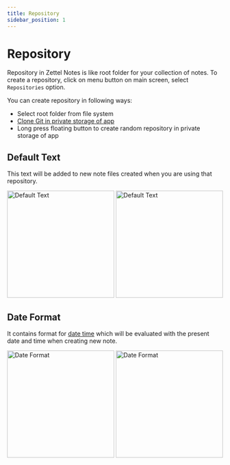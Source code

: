 ```yaml
---
title: Repository
sidebar_position: 1
---
```


# Repository

Repository in Zettel Notes is like root folder for your collection of notes. To create a repository, click on menu button on main screen, select `Repositories` option.

You can create repository in following ways:

- Select root folder from file system
- [Clone Git in private storage of app](synchronization#git)
- Long press floating button to create random repository in private storage of app

## Default Text 

This text will be added to new note files created when you are using that repository.

<img src="/assets/img/defaulttxt1.webp" alt="Default Text" width="250"/>
<img src="/assets/img/defaulttxt2.webp" alt="Default Text" width="250"/>

## Date Format 

It contains format for [date time](https://docs.oracle.com/javase/7/docs/api/java/util/Formatter.html) which will be evaluated with the present date and time when creating new note.

<img src="/assets/img/dateformat1.webp" alt="Date Format" width="250"/>
<img src="/assets/img/dateformat2.webp" alt="Date Format" width="250"/>
